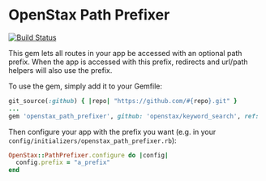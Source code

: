 # OpenStax Path Prefixer

[![Build Status](https://travis-ci.org/openstax/path_prefixer.svg?branch=master)](https://travis-ci.org/openstax/path_prefixer)

This gem lets all routes in your app be accessed with an optional path prefix.
When the app is accessed with this prefix, redirects and url/path helpers will also
use the prefix.

To use the gem, simply add it to your Gemfile:

```rb
git_source(:github) { |repo| "https://github.com/#{repo}.git" }
...
gem 'openstax_path_prefixer', github: 'openstax/keyword_search', ref: 'some_sha_here'
```

Then configure your app with the prefix you want (e.g. in your `config/initializers/openstax_path_prefixer.rb`):

```rb
OpenStax::PathPrefixer.configure do |config|
  config.prefix = "a_prefix"
end
```
